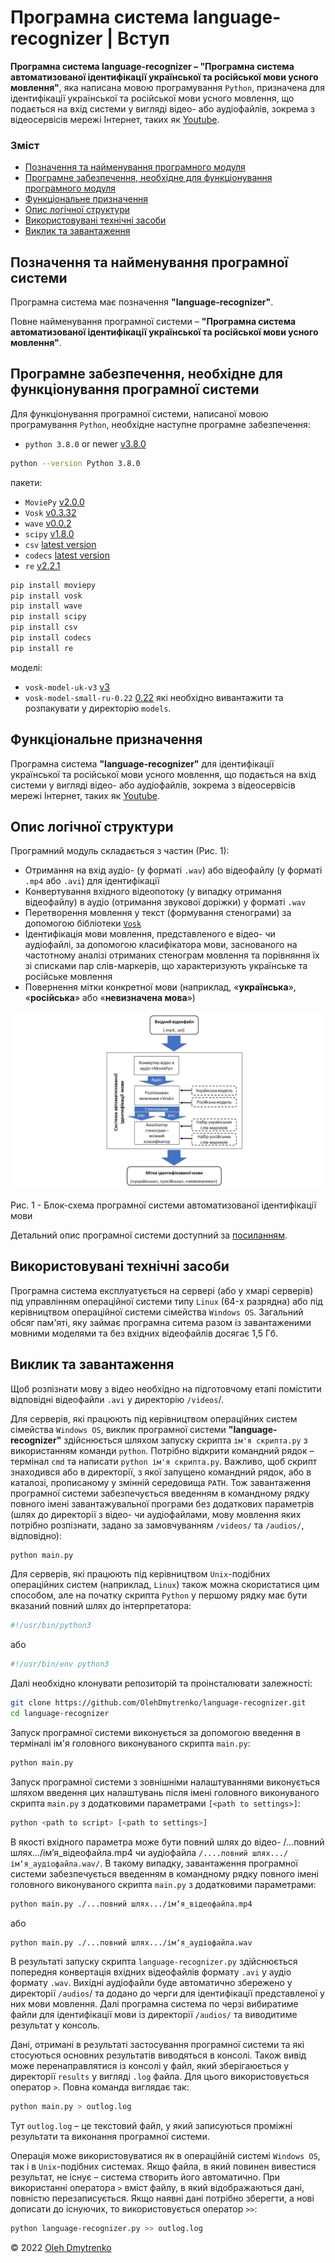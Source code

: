 # Програмна система language-recognizer | Вступ

**Програмна система language-recognizer – "Програмна система автоматизованої ідентифікації української та російської мови усного мовлення"**, яка написана мовою програмування `Python`, призначена для ідентифікації української та російської мови усного мовлення, що подається на вхід системи у вигляді відео- або аудіофайлів, зокрема з відеосервісів мережі Інтернет, таких як [Youtube](https://www.youtube.com/).


### Зміст
- [Позначення та найменування програмного модуля](#name)
- [Програмне забезпечення, необхідне для функціонування програмного модуля](#software)
- [Функціональне призначення](#function)
- [Опис логічної структури](#structure)
- [Використовувані технічні засоби](#hardware)
- [Виклик та завантаження](#run)

<a name="name"></a>
<h2>Позначення та найменування програмної системи</h2>

Програмна система має позначення **"language-recognizer"**.

Повне найменування програмної системи – **"Програмна система автоматизованої ідентифікації української та російської мови усного мовлення"**.

<a name="software"></a>
<h2>Програмне забезпечення, необхідне для функціонування програмної системи</h2>

Для функціонування програмної системи, написаної мовою програмування `Python`, необхідне наступне програмне забезпечення:
- `python 3.8.0` or newer [v3.8.0](https://www.python.org/downloads/release/python-380/)

```sh
python --version Python 3.8.0
```

пакети:
- `MoviePy` [v2.0.0](https://pypi.org/project/moviepy/2.0.0.dev2/)
- `Vosk` [v0.3.32](https://pypi.org/project/vosk/0.3.32/)
- `wave` [v0.0.2](https://pypi.org/project/Wave/0.0.2/)
- `scipy` [v1.8.0](https://pypi.org/project/scipy/1.8.0/)
- `csv` [latest version](https://docs.python.org/3/library/csv.html)
- `codecs` [latest version](https://docs.python.org/3/library/codecs.html)
- `re` [v2.2.1](https://docs.python.org/3/library/re.html)

```sh
pip install moviepy
pip install vosk
pip install wave
pip install scipy
pip install csv
pip install codecs
pip install re
```

моделі:
- `vosk-model-uk-v3` [v3](https://alphacephei.com/vosk/models/vosk-model-uk-v3.zip)
- `vosk-model-small-ru-0.22` [0.22](https://alphacephei.com/vosk/models/vosk-model-small-ru-0.22.zip)
які необхідно вивантажити та розпакувати у директорію `models`.

<a name="function"></a>
<h2>Функціональне призначення</h2>

Програмна система **"language-recognizer"** для ідентифікації української та російської мови усного мовлення, що подається на вхід системи у вигляді відео- або аудіофайлів, зокрема з відеосервісів мережі Інтернет, таких як [Youtube](https://www.youtube.com/).

<a name="structure"></a>
<h2>Опис логічної структури</h2>

Програмний модуль складається з частин (Рис. 1):
- Отримання на вхід аудіо- (у форматі `.wav`) або відеофайлу (у форматі `.mp4` або `.avi`) для ідентифікації
- Конвертування вхідного відеопотоку (у випадку отримання відеофайлу) в аудіо (отримання звукової доріжки) у форматі `.wav`
- Перетворення мовлення у текст (формування стенограми) за допомогою бібліотеки [`Vosk`](https://alphacephei.com/vosk/)
- Ідентифікація мови мовлення, представленого e відео- чи аудіофайлі, за допомогою класифікатора мови, заснованого на частотному аналізі отриманих стенограм мовлення та порівняння їх зі списками пар слів-маркерів, що характеризують українське та російське мовлення
- Повернення мітки конкретної мови (наприклад, «**українська**», «**російська**» або «**невизначена мова**»)

<p align="center">
  <img src="https://github.com/OlehDmytrenko/language-recognizer/blob/main/Flowchart.jpg">
</p>

Рис. 1 - Блок-схема програмної системи автоматизованої ідентифікації мови

Детальний опис програмної системи доступний за [посиланням](https://1drv.ms/b/s!Aoxig03HBVPLgdpVkcCmbAFJvkQNUg?e=2Q78Gz).

<a name="hardware"></a>
<h2>Використовувані технічні засоби</h2>

Програмна система експлуатується на сервері (або у хмарі серверів) під управлінням операційної системи типу `Linux` (64-х разрядна) або під керівництвом операційної системи сімейства `Windows OS`.
Загальний обсяг пам'яті, яку займає програмна ситема разом із завантаженими мовними моделями та без вхідних відеофайлів досягає 1,5 Гб.

<a name="run"></a>
<h2>Виклик та завантаження</h2>

Щоб розпізнати мову з відео необхідно на підготовчому етапі помістити відповідні відеофайли `.avi` у директорію `/videos`/.

Для серверів, які працюють під керівництвом операційних систем сімейства `Windows OS`, виклик програмної системи **"language-recognizer"** здійснюється шляхом запуску скрипта `ім'я скрипта.py` з використанням команди `python`. Потрібно відкрити командний рядок – термінал `cmd` та написати `python ім'я скрипта.py`. Важливо, щоб скрипт знаходився або в директорії, з якої запущено командний рядок, або в каталозі, прописаному у змінній середовища `PATH`. 
Тож завантаження програмної системи забезпечується введенням в командному рядку повного імені завантажувальної програми без додаткових параметрів (шлях до директорії з відео- чи аудіофайлами, мову мовлення яких потрібно розпізнати, задано за замовчуванням `/videos/` та `/audios/`, відповідно):
```sh
python main.py
```

Для серверів, які працюють під керівництвом `Unix`-подібних операційних систем (наприклад, `Linux`) також можна скористатися цим способом, але на початку скрипта `Python` у першому рядку має бути вказаний повний шлях до інтерпретатора:
```sh
#!/usr/bin/python3
```
або
```sh
#!/usr/bin/env python3
```

Далі необхідно клонувати репозиторій та проінсталювати залежності:
```sh
git clone https://github.com/OlehDmytrenko/language-recognizer.git
cd language-recognizer
```
Запуск програмної системи виконується за допомогою введення в терміналі ім'я головного виконуваного скрипта ```main.py```:
```sh
python main.py
```

Запуск програмної системи з зовнішніми налаштуваннями виконується шляхом введення цих налаштувань після імені головного виконуваного скрипта `main.py` з додатковими параметрами `[<path to settings>]`:
```sh
python <path to script> [<path to settings>]

```

В якості вхідного параметра може бути повний шлях до відео- /...повний шлях.../імʼя_відеофайла.mp4 чи аудіофайла `/....повний шлях.../імʼя_аудіофайла.wav/`. В такому випадку, завантаження програмної системи забезпечується введенням в командному рядку повного імені головного виконуваного скрипта `main.py` з додатковими параметрами:
```sh
python main.py ./...повний шлях.../імʼя_відеофайла.mp4
````
або
```sh
python main.py ./...повний шлях.../імʼя_аудіофайла.wav
```

В результаті запуску скрипта `language-recognizer.py` здійснюється попередня конвертація вхідних відеофайлів формату `.avi` у аудіо формату `.wav`. Вихідні аудіофайли буде автоматично збережено у директорії `/audios`/ та додано до черги для ідентифікації представленої у них мови мовлення.
Далі програмна система по черзі вибиратиме файли для ідентифікації мови із директорії `/audios/` та виводитиме результат у консоль.

Дані, отримані в результаті застосування програмної системи та які стосуються основних результатів виводяться в консолі. 
Також вивід може перенаправлятися із консолі у файл, який зберігаюється у директорії `results` у вигляді `.log` файла. Для цього використовується оператор `>`.
Повна команда виглядає так:
```sh
python main.py > outlog.log
```
Тут `outlog.log` – це текстовий файл, у який записуються проміжні результати та  виконання програмної системи.

Операція може використовуватися як в операційній системі `Windows OS`, так і в `Unix`-подібних системах.
Якщо файла, в який повинен вивестися результат, не існує – система створить його автоматично.
При використанні оператора `>` вміст файлу, в який відображаються дані, повністю перезаписується. Якщо наявні дані потрібно зберегти, а нові дописати до існуючих, то використовується оператор `>>`:
```sh
python language-recognizer.py >> outlog.log
```

© 2022 [Oleh Dmytrenko](https://github.com/OlehDmytrenko)